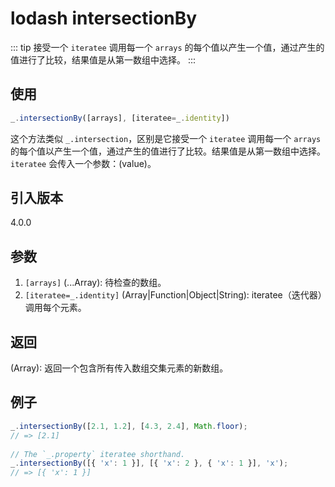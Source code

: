 # lodash intersectionBy

::: tip
接受一个 `iteratee` 调用每一个 `arrays` 的每个值以产生一个值，通过产生的值进行了比较，结果值是从第一数组中选择。
:::

## 使用

```javascript
_.intersectionBy([arrays], [iteratee=_.identity])
```

这个方法类似 `_.intersection`，区别是它接受一个 `iteratee` 调用每一个 `arrays` 的每个值以产生一个值，通过产生的值进行了比较。结果值是从第一数组中选择。`iteratee` 会传入一个参数：(value)。

## 引入版本

4.0.0

## 参数

1. `[arrays]` (...Array): 待检查的数组。
2. `[iteratee=_.identity]` (Array|Function|Object|String): iteratee（迭代器）调用每个元素。

## 返回

(Array): 返回一个包含所有传入数组交集元素的新数组。

## 例子

```javascript
_.intersectionBy([2.1, 1.2], [4.3, 2.4], Math.floor);
// => [2.1]
 
// The `_.property` iteratee shorthand.
_.intersectionBy([{ 'x': 1 }], [{ 'x': 2 }, { 'x': 1 }], 'x');
// => [{ 'x': 1 }]
```
